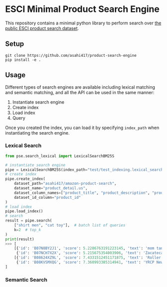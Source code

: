 # ESCI Minimal Product Search Engine
This repository contains a minimal python library to perform search over [the public ESCI product search dataset](https://huggingface.co/datasets/asahi417/amazon-product-search).

## Setup
```shell
git clone https://github.com/asahi417/product-search-engine
pip install -e .
```

## Usage
Different types of search engines are available including lexical matching and semantic matching, and all the API can be used 
in the same manner:
1. Instantiate search engine 
2. Create index
3. Load index
4. Query

Once you created the index, you can load it by specifying `index_path` when instantiating the search engine. 

### Lexical Search

```python
from pse.search_lexical import LexicalSearchBM25S

# instantiate search engine
pipe = LexicalSearchBM25S(index_path="test/test_indexing.lexical_search_bm25s")
# create index
pipe.create_index(
    dataset_path="asahi417/amazon-product-search",
    dataset_name="product_detail.us",
    dataset_column_names=["product_title", "product_description", "product_bullet_point", "product_brand", "product_color"],
    dataset_id_column="product_id"
)
# load index 
pipe.load_index()
# search
result = pipe.search(
    ["shirt men", "cat toy"],  # batch list of queries
    k=2  # top_k
)
print(result)
>>> [
    [{'id': 'B07N8BY2J1', 'score': 5.2286763191223145, 'text': 'mom tank-top 6x for water tank top hamster punk tops for men...'},
     {'id': 'B07NCH7X2X', 'score': 5.215675354003906, 'text': 'Zacatecas it Shirts for Men Black Gang surf Goodfellas tan Win Key...'}],
    [{'id': 'B08624XZ9L', 'score': 7.4331512451171875, 'text': 'Roller Cat Toy by 7 Ruby Road - Double Layer Wooden Track Balls...'},
     {'id': 'B08KVSMXQG', 'score': 7.360993385314941, 'text': 'YRCP Newest Cat Toys Boredom Busters Kitten Toy Cats Supplies...'}]
]
```

### Semantic Search
